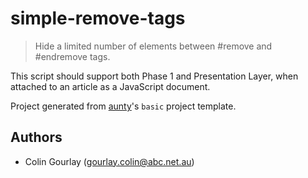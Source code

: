 # simple-remove-tags

> Hide a limited number of elements between #remove and #endremove tags.

This script should support both Phase 1 and Presentation Layer, when attached to an article as a JavaScript document.

Project generated from [aunty](https://github.com/abcnews/aunty)'s `basic` project template.

## Authors

- Colin Gourlay ([gourlay.colin@abc.net.au](mailto:gourlay.colin@abc.net.au))
